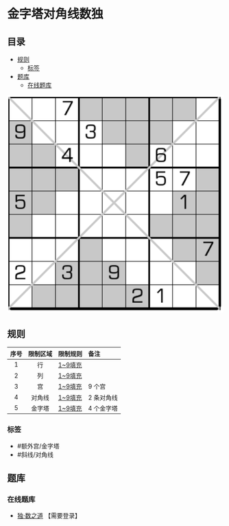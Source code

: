 # 金字塔对角线数独
<!-- START doctoc generated TOC please keep comment here to allow auto update -->
<!-- DON'T EDIT THIS SECTION, INSTEAD RE-RUN doctoc TO UPDATE -->
## 目录

- [规则](#%E8%A7%84%E5%88%99)
  - [标签](#%E6%A0%87%E7%AD%BE)
- [题库](#%E9%A2%98%E5%BA%93)
  - [在线题库](#%E5%9C%A8%E7%BA%BF%E9%A2%98%E5%BA%93)

<!-- END doctoc generated TOC please keep comment here to allow auto update -->

![题](../../../../../images/sudoku/金字塔对角线数独.png)

## 规则

| 序号  | 限制区域 | 限制规则    | 备注     |
|:---:|:----:|:--------|:-------|
|  1  |  行   | [1~9填充] |        |
|  2  |  列   | [1~9填充] |        |
|  3  |  宫   | [1~9填充] | 9 个宫   |
|  4  | 对角线  | [1~9填充] | 2 条对角线 |
|  5  | 金字塔  | [1~9填充] | 4 个金字塔 |

### 标签

- #额外宫/金字塔
- #斜线/对角线

## 题库

### 在线题库

- [独·数之道](http://www.sudokufans.org.cn/lx/game.index.php?type=xxx) 【需要登录】

[1~9填充]: ../../../../../rules/rules.md#1to9填充
